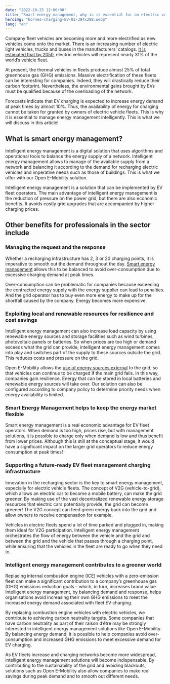 ```yaml
---
date: "2022-10-25 12:00:00"
title: "Smart energy management, why is it essential for an electric vehicle fleet?"
heroimg: "bornes-charging-EV-01-384x288.webp"
lang: "en"
---
```


Company fleet vehicles are becoming more and more electrified as new vehicles come onto the market. There is an increasing number of electric light vehicles, trucks and buses in the manufacturers’ catalogs. [It is estimated that by 2050](https://electrek.co/2021/10/26/electric-vehicles-projected-to-make-up-31-of-the-global-fleet-by-2050/), electric vehicles will represent nearly 31% of the world’s vehicle fleet.

At present, the thermal vehicles in fleets produce almost 25% of total greenhouse gas (GHG) emissions. Massive electrification of these fleets can be interesting for companies. Indeed, they will drastically reduce their carbon footprint. Nevertheless, the environmental gains brought by EVs must be qualified because of the overloading of the network.

Forecasts indicate that EV charging is expected to increase energy demand at peak times by almost 10%. Thus, the availability of energy for charging cannot be taken for granted by owners of electric vehicle fleets. This is why it is essential to manage energy management intelligently. This is what we will discuss in this article!

## What is smart energy management?

Intelligent energy management is a digital solution that uses algorithms and operational tools to balance the energy supply of a network. Intelligent energy management allows to manage of the available supply from a network and balancing it according to the demand for recharging electric vehicles and imperative needs such as those of buildings. This is what we offer with our Open E-Mobility solution.

Intelligent energy management is a solution that can be implemented by EV fleet operators. The main advantage of intelligent energy management is the reduction of pressure on the power grid, but there are also economic benefits. It avoids costly grid upgrades that are accompanied by higher charging prices.

## Other benefits for professionals in the sector include

### Managing the request and the response

Whether a recharging infrastructure has 2, 3 or 20 charging points, it is imperative to smooth out the demand throughout the day. [Smart energy management](/smart-charging) allows this to be balanced to avoid over-consumption due to excessive charging demand at peak times.

Over-consumption can be problematic for companies because exceeding the contracted energy supply with the energy supplier can lead to penalties. And the grid operator has to buy even more energy to make up for the shortfall caused by the company. Energy becomes more expensive.

### Exploiting local and renewable resources for resilience and cost savings

Intelligent energy management can also increase load capacity by using renewable energy sources and storage facilities such as wind turbines, photovoltaic panels or batteries. So when prices are too high or demand exceeds what the grid can provide, intelligent energy management comes into play and switches part of the supply to these sources outside the grid. This reduces costs and pressure on the grid.

Open E-Mobility allows the [use of energy sources external](/assets-connection) to the grid, so that vehicles can continue to be charged if the main grid fails. In this way, companies gain resilience. Energy that can be stored in local batteries and renewable energy sources will take over. Our solution can also be configured according to company policy to determine priority needs when energy availability is limited.

### Smart Energy Management helps to keep the energy market flexible

Smart energy management is a real economic advantage for EV fleet operators. When demand is too high, prices rise, but with management solutions, it is possible to charge only when demand is low and thus benefit from lower prices. Although this is still at the conceptual stage, it would have a significant impact on the larger grid operators to reduce energy consumption at peak times!

### Supporting a future-ready EV fleet management charging infrastructure

Innovation in the recharging sector is the key to smart energy management, especially for electric vehicle fleets. The concept of V2G (vehicle-to-grid), which allows an electric car to become a mobile battery, can make the grid greener. By making use of the vast decentralized renewable energy storage resources that electric cars potentially provide, the grid can become greener! The V2G concept can feed green energy back into the grid and allow owners to receive compensation for example.

Vehicles in electric fleets spend a lot of time parked and plugged in, making them ideal for V2G participation. Intelligent energy management orchestrates the flow of energy between the vehicle and the grid and between the grid and the vehicle that passes through a charging point, while ensuring that the vehicles in the fleet are ready to go when they need to.

### Intelligent energy management contributes to a greener world

Replacing internal combustion engine (ICE) vehicles with a zero-emission fleet can make a significant contribution to a company’s greenhouse gas (GHG) emissions reduction goals – which, in turn, increases brand value. Intelligent energy management, by balancing demand and response, helps organisations avoid increasing their own GHG emissions to meet the increased energy demand associated with fleet EV charging.

By replacing combustion engine vehicles with electric vehicles, we contribute to achieving carbon neutrality targets. Some companies that have carbon neutrality as part of their raison d’être may be strongly interested in intelligent energy management solutions like Open E-Mobility. By balancing energy demand, it is possible to help companies avoid over-consumption and increased GHG emissions to meet excessive demand for EV charging.

As EV fleets increase and charging networks become more widespread, intelligent energy management solutions will become indispensable. By contributing to the sustainability of the grid and avoiding blackouts, solutions such as Open E-Mobility also allow companies to make real savings during peak demand and to smooth out different needs.

